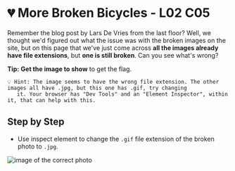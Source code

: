 # 💔 More Broken Bicycles - L02 C05

Remember the blog post by Lars De Vries from the last floor? Well, we thought we'd figured out what the issue was with the broken images on the site, but on this page that we've just come across **all the images already have file extensions**, but **one is still broken**. Can you see what's wrong?

**Tip:** **Get the image to show** to get the flag.

```
💡 Hint: The image seems to have the wrong file extension. The other images all have .jpg, but this one has .gif, try changing
   it. Your browser has "Dev Tools" and an "Element Inspector", within it, that can help with this.
```

## Step by Step

- Use inspect element to change the `.gif` file extension of the broken photo to `.jpg`.

![image of the correct photo](/assets/morebrokenbicycles1.png)
